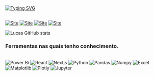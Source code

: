 ##
[![Typing SVG](https://readme-typing-svg.herokuapp.com?font=Arial&pause=1000&color=24D764&random=false&width=600&lines=Ol%C3%A1%2C+meu+nome+%C3%A9+Lucas+Maciel;Sou+desenvolvedor%2C+e+trabalho+com+Python+e+Javascript;Curso+o+nono+semestre+de+Engenharia+de+Computa%C3%A7%C3%A3o;Caso+queira+entrar+em+contato+comigo%2C+%C3%A9+s%C3%B3+me+chamar)](https://git.io/typing-svg)

##
[![Site](https://img.shields.io/badge/LinkedIn-0077B5?style=for-the-badge&logo=linkedin&logoColor=white)](https://www.linkedin.com/in/lucas-mac-mar/)
[![Site](https://img.shields.io/badge/GitHub-100000?style=for-the-badge&logo=github&logoColor=white)](https://maciellsuka.github.io/.)
[![Site](https://img.shields.io/badge/Microsoft_Outlook-0078D4?style=for-the-badge&logo=microsoft-outlook&logoColor=white)](lucas.maciel.marinelli@gmail.com)
[![Site](https://img.shields.io/badge/Instagram-E4405F?style=for-the-badge&logo=instagram&logoColor=white
)](https://www.instagram.com/lsukam/)

![Lucas GitHub stats](https://github-readme-stats.vercel.app/api?username=maciellsuka&show_icons=true&theme=dracula)

### Ferramentas nas quais tenho conhecimento.

<div style= 'display: inline_block'><br/>
    <img alt='Power Bi' src='https://img.shields.io/badge/power_bi-F2C811?style=for-the-badge&logo=powerbi&logoColor=black'>
    <img alt='React' src='https://img.shields.io/badge/react-F2C811?style=for-the-badge&logo=react&logoColor=black'>
    <img alt='Nextjs' src='https://img.shields.io/badge/next_js-F2C811?style=for-the-badge&logo=nextjs&logoColor=black'>
    <img alt='Python' src='https://img.shields.io/badge/Python-3776AB?style=for-the-badge&logo=python&logoColor=white'>
    <img alt='Pandas' src='https://img.shields.io/badge/pandas-%23150458.svg?style=for-the-badge&logo=pandas&logoColor=white'>
    <img alt='Numpy' src='https://img.shields.io/badge/numpy-%23013243.svg?style=for-the-badge&logo=numpy&logoColor=white'>
    <img alt='Excel' src='https://img.shields.io/badge/Microsoft_Excel-217346?style=for-the-badge&logo=microsoft-excel&logoColor=white'>
    <img alt='Matplotlib' src='https://img.shields.io/badge/Matplotlib-%23ffffff.svg?style=for-the-badge&logo=Matplotlib&logoColor=black'>
    <img alt='Plotly' src='https://img.shields.io/badge/Plotly-%233F4F75.svg?style=for-the-badge&logo=plotly&logoColor=white'>
    <img alt='Jupyter' src='https://img.shields.io/badge/jupyter-%23FA0F00.svg?style=for-the-badge&logo=jupyter&logoColor=white'>
</div><br>
